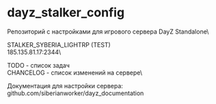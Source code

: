 # dayz_stalker_config

Репозиторий с настройками для игрового сервера DayZ Standalone\

STALKER_SYBERIA_LIGHTRP (TEST)\
185.135.81.17:2344\

TODO - список задач\
CHANCELOG - список изменений на сервере\

Документация для настройки сервера:\
github.com/siberianworker/dayz_documentation
